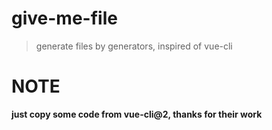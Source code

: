 # give-me-file

> generate files by generators, inspired of vue-cli

# NOTE

**just copy some code from vue-cli@2, thanks for their work**
